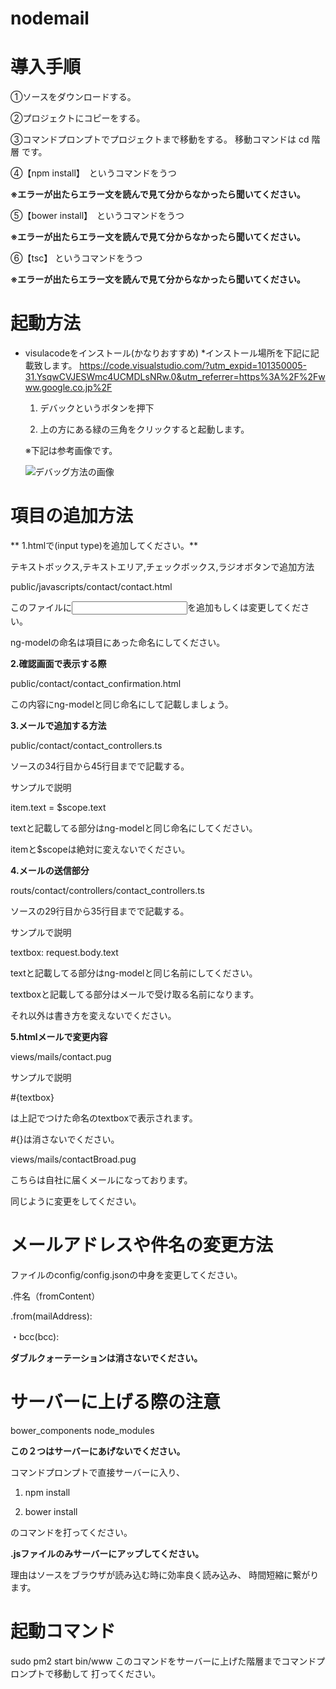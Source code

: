 # nodemail

# 導入手順
 ①ソースをダウンロードする。

 ②プロジェクトにコピーをする。

 ③コマンドプロンプトでプロジェクトまで移動をする。
 移動コマンドは
 cd 階層
 です。
 
 ④【npm install】　というコマンドをうつ
 
 **※エラーが出たらエラー文を読んで見て分からなかったら聞いてください。**

 ⑤【bower install】　というコマンドをうつ 
 
 **※エラーが出たらエラー文を読んで見て分からなかったら聞いてください。**

 ⑥【tsc】 というコマンドをうつ
 
 **※エラーが出たらエラー文を読んで見て分からなかったら聞いてください。**


# 起動方法

* visulacodeをインストール(かなりおすすめ)
  *インストール場所を下記に記載致します。
  <https://code.visualstudio.com/?utm_expid=101350005-31.YsqwCVJESWmc4UCMDLsNRw.0&utm_referrer=https%3A%2F%2Fwww.google.co.jp%2F>

  1. デバックというボタンを押下
  
  2. 上の方にある緑の三角をクリックすると起動します。
  
  ※下記は参考画像です。
  
  ![デバッグ方法の画像](http://cdn.dev.classmethod.jp/wp-content/uploads/2016/03/0113-640x286.png)


# 項目の追加方法

 ** 1.htmlで(input type)を追加してください。**
 
 テキストボックス,テキストエリア,チェックボックス,ラジオボタンで追加方法
 
 public/javascripts/contact/contact.html
 
 このファイルに<input type>を追加もしくは変更してください。
 
 ng-modelの命名は項目にあった命名にしてください。

 
 **2.確認画面で表示する際**
 
 public/contact/contact_confirmation.html
 
 この内容にng-modelと同じ命名にして記載しましょう。


 **3.メールで追加する方法**
 
 public/contact/contact_controllers.ts
 
 ソースの34行目から45行目までで記載する。
 
 サンプルで説明
 
 item.text = $scope.text
 
 textと記載してる部分はng-modelと同じ命名にしてください。
 
 itemと$scopeは絶対に変えないでください。
 
 
 **4.メールの送信部分**
 
 routs/contact/controllers/contact_controllers.ts
 
 ソースの29行目から35行目までで記載する。

 サンプルで説明
 
 textbox: request.body.text
 
 textと記載してる部分はng-modelと同じ名前にしてください。
 
 textboxと記載してる部分はメールで受け取る名前になります。
 
 それ以外は書き方を変えないでください。
 
 
 **5.htmlメールで変更内容**
 
 views/mails/contact.pug
 
 サンプルで説明
 
 #{textbox}
 
 は上記でつけた命名のtextboxで表示されます。
 
 #{}は消さないでください。
 
 
 views/mails/contactBroad.pug
 
 こちらは自社に届くメールになっております。
 
 同じように変更をしてください。
 

# メールアドレスや件名の変更方法
 
 ファイルのconfig/config.jsonの中身を変更してください。
 
 .件名（fromContent）
 
 .from(mailAddress):
 
 ・bcc(bcc):
 
 **ダブルクォーテーションは消さないでください。**

# サーバーに上げる際の注意
 bower_components
 node_modules

 **この２つはサーバーにあげないでください。** 

 コマンドプロンプトで直接サーバーに入り、
 
 1. npm install
 
 2. bower install

のコマンドを打ってください。

 **.jsファイルのみサーバーにアップしてください。** 
 
 理由はソースをブラウザが読み込む時に効率良く読み込み、
 時間短縮に繋がります。


# 起動コマンド
 sudo pm2 start bin/www
 このコマンドをサーバーに上げた階層までコマンドプロンプトで移動して
 打ってください。
